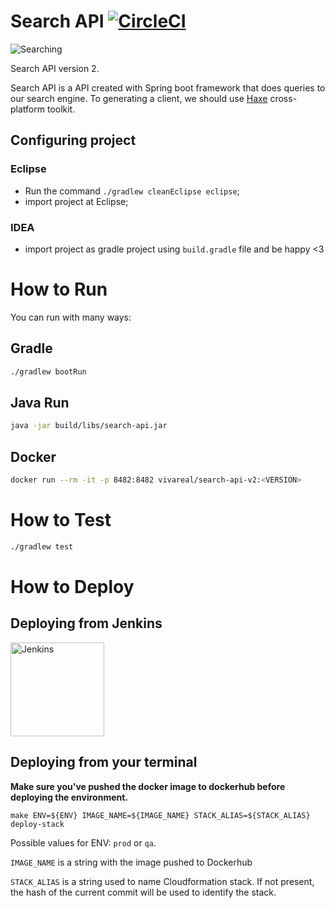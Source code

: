 # Search API [![CircleCI](https://circleci.com/gh/VivaReal/search-api/tree/master.svg?&style=shield&circle-token=ba04762cae23d66aa73b715ef66562f0928dfafb)](https://circleci.com/gh/VivaReal/search-api/tree/master)

![Searching](https://github.com/VivaReal/search-api/raw/master/src/main/resources/static/house-search.jpg "House Searching")

Search API version 2.

Search API is a API created with Spring boot framework that does queries to our search engine. To generating a client, we should use [Haxe](https://haxe.org) cross-platform toolkit.

## Configuring project

### Eclipse

- Run the command `./gradlew cleanEclipse eclipse`;
- import project at Eclipse;

### IDEA

- import project as gradle project using `build.gradle` file and be happy <3

# How to Run

You can run with many ways:

## Gradle

```sh
./gradlew bootRun
```

## Java Run

```sh
java -jar build/libs/search-api.jar
```

## Docker

```sh
docker run --rm -it -p 8482:8482 vivareal/search-api-v2:<VERSION>
```

# How to Test

```sh
./gradlew test
```

# How to Deploy

## Deploying from Jenkins
 
<a href="http://jenkins.vivareal.com/view/SEARCH-API/job/SEARCH_API_V2_QA/build?delay=0sec">
  <img src="http://ftp-chi.osuosl.org/pub/jenkins/art/jenkins-logo/logo+title.svg" alt="Jenkins" width="150">
</a> 

## Deploying from your terminal

**Make sure you've pushed the docker image to dockerhub before deploying the environment.**

```
make ENV=${ENV} IMAGE_NAME=${IMAGE_NAME} STACK_ALIAS=${STACK_ALIAS} deploy-stack
```

Possible values for ENV: `prod` or `qa`.

`IMAGE_NAME` is a string with the image pushed to Dockerhub

`STACK_ALIAS` is a string used to name Cloudformation stack. If not present, the hash of the current commit will be used to identify the stack.
